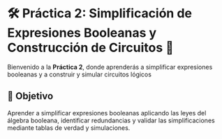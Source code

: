 # 🛠️ Práctica 2: Simplificación de Expresiones Booleanas y Construcción de Circuitos 🚀  

Bienvenido a la **Práctica 2**, donde aprenderás a simplificar expresiones booleanas y a construir y simular circuitos lógicos 

## 🎯 Objetivo  
Aprender a simplificar expresiones booleanas aplicando las leyes del álgebra booleana, identificar redundancias y validar las simplificaciones mediante tablas de verdad y simulaciones.
